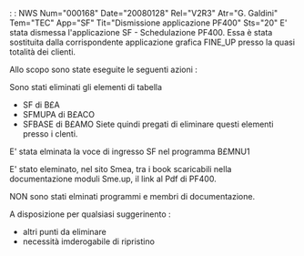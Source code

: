  :  : NWS Num="000168" Date="20080128" Rel="V2R3" Atr="G. Galdini" Tem="TEC" App="SF" Tit="Dismissione applicazione PF400" Sts="20"
E' stata dismessa l'applicazione SF - Schedulazione PF400.
Essa è stata sostituita dalla corrispondente applicazione grafica FINE_UP presso la quasi totalità dei clienti.

Allo scopo sono state eseguite le seguenti azioni : 

Sono stati eliminati gli elementi di tabella
- SF di B£A
- SFMUPA di B£ACO
- SFBASE di B£AMO
Siete quindi pregati di eliminare questi elementi presso i clenti.

E' stata elminata la voce di ingresso SF nel programma B£MNU1

E' stato eleminato, nel sito Smea, tra i book scaricabili nella documentazione moduli Sme.up, il link al Pdf di PF400.

NON sono stati elminati programmi e membri di documentazione.

A disposizione per qualsiasi suggerinento : 
- altri punti da eliminare
- necessità imderogabile di ripristino
